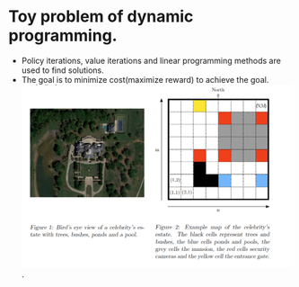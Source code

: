 # Toy problem of dynamic programming.  
* Policy iterations, value iterations and linear programming methods are used to find solutions.  
* The goal is to minimize cost(maximize reward) to achieve the goal.  
![alt text](https://github.com/yiliu1/dynamic-programming/blob/master/scenario.png).  


